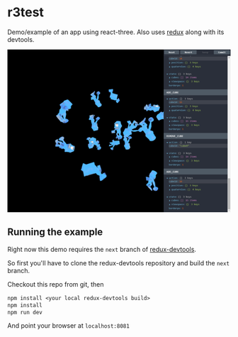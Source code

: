 r3test
======

Demo/example of an app using react-three. Also uses [redux](https://github.com/rackt/redux)
along with its devtools.

![Screenshot](assets/screenshot.png)

## Running the example

Right now this demo requires the `next` branch of [redux-devtools](https://github.com/gaearon/redux-devtools).

So first you'll have to clone the redux-devtools repository and build the `next` branch.

Checkout this repo from git, then

```
npm install <your local redux-devtools build>
npm install
npm run dev
```

And point your browser at `localhost:8081`

